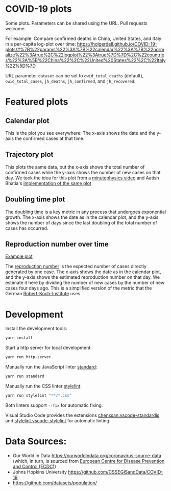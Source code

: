 # COVID-19 plots

Some plots. Parameters can be shared using the URL. Pull requests welcome.

For example: Compare confirmed deaths in China, United States, and Italy in a per-capita log-plot over time:
<https://holgerdell.github.io/COVID-19-plots/#%7B%22params%22%3A%7B%22calendar%22%3A%7B%22normalize%22%3Atrue%2C%22logplot%22%3Atrue%7D%7D%2C%22countries%22%3A%5B%22China%22%2C%22United%20States%22%2C%22Italy%22%5D%7D>

URL parameter `dataset` can be set to `owid_total_deaths` (default), `owid_total_cases`, `jh_deaths`, `jh_confirmed`, and `jh_recovered`.

# Featured plots

## Calendar plot

This is the plot you see everywhere: The x-axis shows the date and the y-axis the confirmed cases at that time.

## Trajectory plot

This plots the same data, but the x-axis shows the total number of confirmed cases while the y-axis shows the number of new cases on that day.
We took the idea for this plot from a [minutephysics video](https://youtu.be/54XLXg4fYsc) and Aatish Bhatia's [implementation of the same plot](https://aatishb.com/covidtrends/)

## Doubling time plot

The [doubling time](https://en.wikipedia.org/wiki/Doubling_time) is a key metric in any process that undergoes exponential growth. The x-axis shows the date as in the calendar plot, and the y-axis shows the number of days since the last doubling of the total number of cases has occurred.

## Reproduction number over time

[Example plot](https://holgerdell.github.io/COVID-19-plots/#%7B%22plot%22%3A%22reproduction_number%22%2C%22countries%22%3A%5B%22Denmark%22%2C%22Germany%22%2C%22Sweden%22%5D%2C%22dataset%22%3A%22owid_total_cases%22%7D)

The [reproduction number](https://en.wikipedia.org/wiki/Basic_reproduction_number) is the expected number of cases directly generated by one case. The x-axis shows the date as in the calendar plot, and the y-axis shows the estimated reproduction number on that day. We estimate it here by dividing the number of new cases by the number of new cases four days ago. This is a simplified version of the metric that the German [Robert-Koch-Institute](https://www.rki.de/EN) uses.

# Development

Install the development tools:
```bash
yarn install
```

Start a http server for local development:
```bash
yarn run http-server
```

Manually run the JavaScript linter [standard](https://standardjs.com/):
```bash
yarn run standard
```

Manually run the CSS linter [stylelint](https://stylelint.io/):
```bash
yarn run stylelint "**/*.css"
```

Both linters support `--fix` for automatic fixing.

Visual Studio Code provides the extensions [chenxsan.vscode-standardjs](https://marketplace.visualstudio.com/items?itemName=chenxsan.vscode-standardjs) and [stylelint.vscode-stylelint](https://marketplace.visualstudio.com/items?itemName=stylelint.vscode-stylelint) for automatic linting.


# Data Sources:

- Our World in Data <https://ourworldindata.org/coronavirus-source-data> (which, in turn, is sourced from [European Centre for Disease Prevention and Control (ECDC)](https://www.ecdc.europa.eu/en/coronavirus))
- Johns Hopkins University <https://github.com/CSSEGISandData/COVID-19>
- <https://github.com/datasets/population/>
